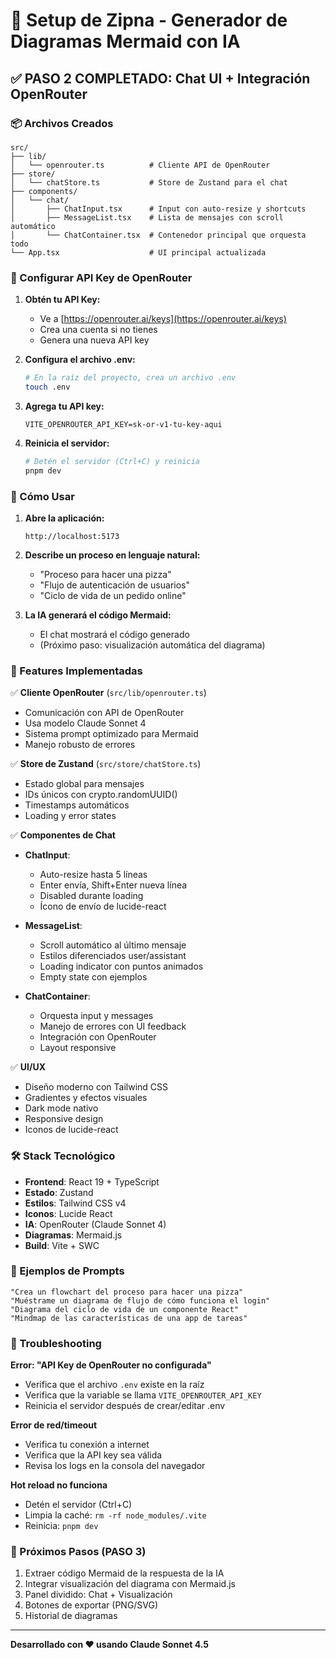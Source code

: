 # 🚀 Setup de Zipna - Generador de Diagramas Mermaid con IA

## ✅ PASO 2 COMPLETADO: Chat UI + Integración OpenRouter

### 📦 Archivos Creados

```
src/
├── lib/
│   └── openrouter.ts          # Cliente API de OpenRouter
├── store/
│   └── chatStore.ts           # Store de Zustand para el chat
├── components/
│   └── chat/
│       ├── ChatInput.tsx      # Input con auto-resize y shortcuts
│       ├── MessageList.tsx    # Lista de mensajes con scroll automático
│       └── ChatContainer.tsx  # Contenedor principal que orquesta todo
└── App.tsx                    # UI principal actualizada
```

### 🔑 Configurar API Key de OpenRouter

1. **Obtén tu API Key:**
   - Ve a [https://openrouter.ai/keys](https://openrouter.ai/keys)
   - Crea una cuenta si no tienes
   - Genera una nueva API key

2. **Configura el archivo .env:**
   ```bash
   # En la raíz del proyecto, crea un archivo .env
   touch .env
   ```

3. **Agrega tu API key:**
   ```env
   VITE_OPENROUTER_API_KEY=sk-or-v1-tu-key-aqui
   ```

4. **Reinicia el servidor:**
   ```bash
   # Detén el servidor (Ctrl+C) y reinicia
   pnpm dev
   ```

### 🎯 Cómo Usar

1. **Abre la aplicación:**
   ```
   http://localhost:5173
   ```

2. **Describe un proceso en lenguaje natural:**
   - "Proceso para hacer una pizza"
   - "Flujo de autenticación de usuarios"
   - "Ciclo de vida de un pedido online"

3. **La IA generará el código Mermaid:**
   - El chat mostrará el código generado
   - (Próximo paso: visualización automática del diagrama)

### 🎨 Features Implementadas

✅ **Cliente OpenRouter** (`src/lib/openrouter.ts`)
- Comunicación con API de OpenRouter
- Usa modelo Claude Sonnet 4
- Sistema prompt optimizado para Mermaid
- Manejo robusto de errores

✅ **Store de Zustand** (`src/store/chatStore.ts`)
- Estado global para mensajes
- IDs únicos con crypto.randomUUID()
- Timestamps automáticos
- Loading y error states

✅ **Componentes de Chat**
- **ChatInput**: 
  - Auto-resize hasta 5 líneas
  - Enter envía, Shift+Enter nueva línea
  - Disabled durante loading
  - Ícono de envío de lucide-react

- **MessageList**: 
  - Scroll automático al último mensaje
  - Estilos diferenciados user/assistant
  - Loading indicator con puntos animados
  - Empty state con ejemplos

- **ChatContainer**:
  - Orquesta input y messages
  - Manejo de errores con UI feedback
  - Integración con OpenRouter
  - Layout responsive

✅ **UI/UX**
- Diseño moderno con Tailwind CSS
- Gradientes y efectos visuales
- Dark mode nativo
- Responsive design
- Iconos de lucide-react

### 🛠️ Stack Tecnológico

- **Frontend**: React 19 + TypeScript
- **Estado**: Zustand
- **Estilos**: Tailwind CSS v4
- **Iconos**: Lucide React
- **IA**: OpenRouter (Claude Sonnet 4)
- **Diagramas**: Mermaid.js
- **Build**: Vite + SWC

### 📝 Ejemplos de Prompts

```
"Crea un flowchart del proceso para hacer una pizza"
"Muéstrame un diagrama de flujo de cómo funciona el login"
"Diagrama del ciclo de vida de un componente React"
"Mindmap de las características de una app de tareas"
```

### 🐛 Troubleshooting

**Error: "API Key de OpenRouter no configurada"**
- Verifica que el archivo `.env` existe en la raíz
- Verifica que la variable se llama `VITE_OPENROUTER_API_KEY`
- Reinicia el servidor después de crear/editar .env

**Error de red/timeout**
- Verifica tu conexión a internet
- Verifica que la API key sea válida
- Revisa los logs en la consola del navegador

**Hot reload no funciona**
- Detén el servidor (Ctrl+C)
- Limpia la caché: `rm -rf node_modules/.vite`
- Reinicia: `pnpm dev`

### 🎯 Próximos Pasos (PASO 3)

1. Extraer código Mermaid de la respuesta de la IA
2. Integrar visualización del diagrama con Mermaid.js
3. Panel dividido: Chat + Visualización
4. Botones de exportar (PNG/SVG)
5. Historial de diagramas

---

**Desarrollado con ❤️ usando Claude Sonnet 4.5**


